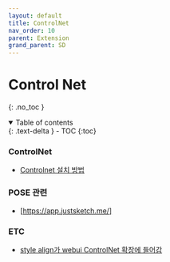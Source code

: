 ```yaml
---
layout: default
title: ControlNet
nav_order: 10
parent: Extension
grand_parent: SD
---
```


# Control Net

{: .no_toc }

<details open markdown="block">
  <summary>
    Table of contents
  </summary>
  {: .text-delta }
- TOC
{:toc}
</details>


<!------------------------------------ STEP ------------------------------------>





### ControlNet
* [Controlnet 설치 방법](https://www.youtube.com/watch?v=ZWoHflz2mNU&t=61s)

    



### POSE 관련

* [https://app.justsketch.me/]



### ETC

* [style align가 webui ControlNet 확장에 들어감](https://arca.live/b/aiart/93809782?target=all&keyword=&before=178921619&p=1)
